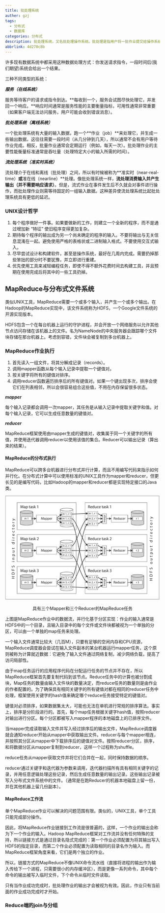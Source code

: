 ```yaml
---
title: 批处理系统
auther: gzj
tags:
  - 分布式
  - 数据库
categories: 分布式
description: 批处理系统，又名批处理操作系统。批处理是指用户将一批作业提交给操作系统后就不再干预，由操作系统控制它们自动运行。
abbrlink: 4d278c8b
---
```


许多现有数据系统中都采用这种数据处理方式：你发送请求指令，一段时间后(我们期望)系统会给出一个结果。

三种不同类型的系统：

 ***服务（在线系统）***

服务等待客户的请求或指令到达。**每收到一个，服务会试图尽快处理它，并发回一个响应。**响应时间通常是服务性能的主要衡量指标，可用性通常非常重要（如果客户端无法访问服务，用户可能会收到错误消息）。

***批处理系统（离线系统）***

一个批处理系统有大量的输入数据，跑一个**作业（job）**来处理它，并生成一些输出数据，这往往需要一段时间（从几分钟到几天），所以通常不会有用户等待作业完成。相反，批量作业通常会定期运行（例如，每天一次）。批处理作业的主要性能衡量标准通常是吞吐量（处理特定大小的输入所需的时间）。

***流处理系统（准实时系统）***

流处理介于在线和离线（批处理）之间，所以有时候被称为**准实时（near-real-time）**或**准在线（nearline）**处理。像批处理系统一样，**流处理消费输入并产生输出（并不需要响应请求）**。但是，流式作业在事件发生后不久就会对事件进行操作，而批处理作业则需等待固定的一组输入数据。这种差异使流处理系统比起批处理系统具有更低的延迟。

### UNIX设计哲学

1. 每个程序做好一件事。如果要做新的工作，则建立一个全新的程序，而不是通过增加新 “特征” 使旧程序变得更加复杂。
2. 期待每个程序的输出成为另一个尚未确定的程序的输入。不要将输出与无关信息混淆在一起。避免使用严格的表格状或二进制输入格式。不要使用交互式输入。
3. 尽早尝试设计和构建软件，甚至是操作系统，最好在几周内完成。需要扔掉那些笨拙的部分时不要犹豫，并立即进行重建。
4. 优先使用工具来减轻编程任务，即使不得不额外花费时间去构建工具，并且预期在使用完成后将其中的一些工具扔掉。

## MapReduce与分布式文件系统

类似UNIX工具，MapReduce需要一个或多个输入，并产生一个或多个输出。在Hadoop的MapReduce实现中，该文件系统称为HDFS，一个Google文件系统的开源实现版本。

HDFS包含一个在每台机器上运行的守护进程，并会开放一个网络服务以允许其他节点访问存储在该机器上的文件。名为NameNode的中央服务器会跟踪哪个文件块存储在那台机器上。考虑到容错，文件块会被复制到多台机器上。

### MapReduce作业执行

1. 首先读入一组文件，将其分解成记录（records）。
2. 调用mapper函数从每个输入记录中提取一个键值对。
3. 按关键字将所有的键值对排序。
4. 调用reducer函数遍历排序后的所有键值对。如果一个键出现多次，排序会使它们在列表相邻，所以会很容易组合这些值，不用在内存保留很多状态。

***mapper***

每个输入记录都会调用一次mapper，其任务是从输入记录中提取关键字和值。对每个输入记录，它可以生成任意数量的键值对。

***reducer***

MapReduce框架使用由mapper生成的键值对，收集属于同一个关键字的所有值，并使用迭代器调用reducer以使用该值的集合。Reducer可以输出记录（算出来的结果）。

#### MapReduce的分布式执行

MapReduce可以跨多台机器进行分布式并行计算，而且不用编写代码来指示如何并行化。在分布式计算中可以使用标准的UNIX工具作为mapper和reducer，但更长见的是编写代码，比如Hadoop的mapper和reducer都是实现特定接口的Java类。

![img](https://raw.githubusercontent.com/zzugzj/blogImg/master/img/fig10-1.png)

<center>具有三个Mapper和三个Reducer的MapReduce任务</center>

上图是MapReduce作业中的数据流，并行化基于分区实现：作业的输入通常是HDFS中的一个目录，且输入目录中的每个文件或文件块都被视为一个单独的分区，可以由一个单独的map任务来处理。

一个输入文件通常比较大（几百M），只要有足够的空闲内存和CPU资源，MapReduce调度器会尝试在输入文件副本的某台机器运行mapper任务，这个原则被称为计算就近数据：它避免了输入文件通过网络复制，减少网络负载，提高了访问局部性。

由于map任务运行的应用程序代码在分配运行任务的节点并不存在，所以MapReduce框架首先要复制代码到该节点。Reduce任务中的计算也被分割成块，Map任务的数量由输入文件块的数量决定，而reduce任务的数量则是由作业的作者配置的。为了确保具有相同关键字的所有键值对都在相同的reducer任务中处理，框架使用关键字的hash值来确定哪个reduce任务接受特定的键值对。

键值对必须排序，如果数据集太大，可能也无法在单机进行常规的排序算法。事实上，排序是分阶段进行的。首先，每个map任务根据关键字hash值，按照reducer对输出进行分区。每个分区都被写入mapper程序的本地磁盘上的已排序文件。

当mapper完成读取输入文件并写入经过排序后的输出文件，MapReduce调度器就会通知reducer开始从mapper中获取输出文件。reducer与每个mapper相连，并按照其分区从mapper中下载排序后的键值对文件。按照reducer分区，排序，和将数据分区从mapper复制到reducer，这样一个过程称为shuffle。

reduce任务从mapper获取文件并将它们合并在一起，同时保持数据的顺序。

reducer通过关键字和迭代器为参数来调用，迭代器扫描所有具有相同关键字的记录，并用任意逻辑处理这些记录，然后生成任意数量的输出记录。这些输出记录被写入分布式文件系统中的文件。（通常是在跑Reducer的机器本地磁盘上留一份，并在其他机器上留几份副本）。

#### MapReduce工作流

单个MapReduce作业可以解决的问题范围有限。类似的，UNIX工具，单个工具只能完成部分操作。

因此，将MapReduce作业链接到工作流是很普遍的，这样，一个作业的输出会称为下一个作业的输入。Hadoop MapReduce框架对工作流并没有任何特殊的支持，所以链接方式是通过目录名隐式完成的：第一个作业必须配置为将其输出写入HDFS的指定目录，而第二个作业必须配置为读取相同的目录名作为输入。而MapReduce框架角度来看，它们是两个独立的作业。

所以，链接方式的MapReduce不像UNIX命令流水线（直接将进程的输出作为输入传给下一个进程，只需要很小的内存缓冲区），而是更像一系列命令，其中每个命令的输出被写入临时文件，下个命令从临时文件读取。

只有当作业成功完成时，批处理作业的输出才会被视为有效。因此，作业只有当前面的作业成功完成时才开始。

### Reduce端的join与分组

